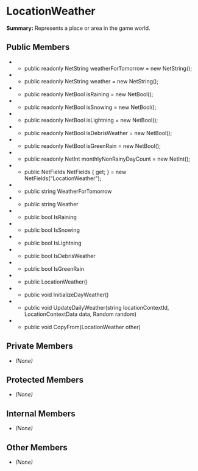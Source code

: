 # LocationWeather

**Summary:** Represents a place or area in the game world.

## Public Members
- - public readonly NetString weatherForTomorrow = new NetString();
- - public readonly NetString weather = new NetString();
- - public readonly NetBool isRaining = new NetBool();
- - public readonly NetBool isSnowing = new NetBool();
- - public readonly NetBool isLightning = new NetBool();
- - public readonly NetBool isDebrisWeather = new NetBool();
- - public readonly NetBool isGreenRain = new NetBool();
- - public readonly NetInt monthlyNonRainyDayCount = new NetInt();
- - public NetFields NetFields { get; } = new NetFields("LocationWeather");
- - public string WeatherForTomorrow
- - public string Weather
- - public bool IsRaining
- - public bool IsSnowing
- - public bool IsLightning
- - public bool IsDebrisWeather
- - public bool IsGreenRain
- - public LocationWeather()
- - public void InitializeDayWeather()
- - public void UpdateDailyWeather(string locationContextId, LocationContextData data, Random random)
- - public void CopyFrom(LocationWeather other)

## Private Members
- *(None)*

## Protected Members
- *(None)*

## Internal Members
- *(None)*

## Other Members
- *(None)*
